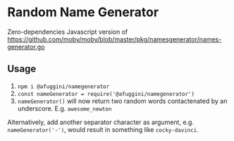# Random Name Generator

Zero-dependencies Javascript version of https://github.com/moby/moby/blob/master/pkg/namesgenerator/names-generator.go

## Usage

1. `npm i @afuggini/namegenerator`
2. `const nameGenerator = require('@afuggini/namegenerator')`
3. `nameGenerator()` will now return two random words contactenated by an underscore. E.g. `awesome_newton`

Alternatively, add another separator character as argument, e.g. `nameGenerator('-')`, would result in something like `cocky-davinci`.
